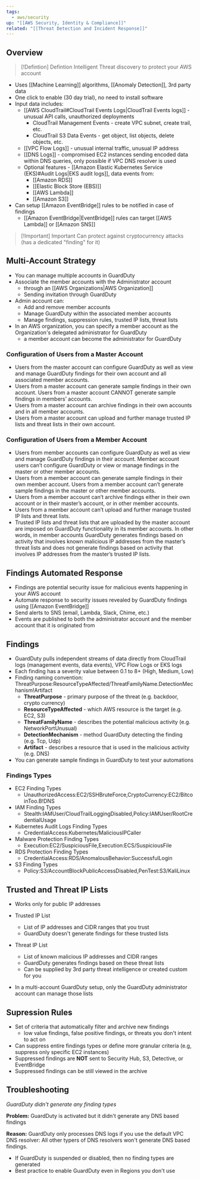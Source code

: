 ```yaml
---
tags:
  - aws/security
up: "[[AWS Security, Identity & Compliance]]"
related: "[[Threat Detection and Incident Response]]"
---
```

## Overview

> [!Defintion] Defintion
> Intelligent Threat discovery to protect your AWS account

- Uses [[Machine Learning]] algorithms, [[Anomaly Detection]], 3rd party data
- One click to enable (30 day trial), no need to install software
- Input data includes:
	- [[AWS CloudTrail#CloudTrail Events Logs|CloudTrail Events logs]] - unusual API calls, unauthorized deployments
		- CloudTrail Management Events - create VPC subnet, create trail, etc.
		- CloudTrail S3 Data Events - get object, list objects, delete objects, etc.
	- [[VPC Flow Logs]] - unusual internal traffic, unusual IP address
	- [[DNS Logs]] - compromised EC2 instances sending encoded data within DNS queries, only possible if VPC DNS resolver is used
	- Optional features - [[Amazon Elastic Kubernetes Service (EKS)#Audit Logs|EKS audit logs]], data events from:
		- [[Amazon RDS]]
		- [[Elastic Block Store (EBS)]]
		- [[AWS Lambda]]
		- [[Amazon S3]]
- Can setup [[Amazon EventBridge]] rules to be notified in case of findings
	- [[Amazon EventBridge|EventBridge]] rules can target [[AWS Lambda]] or [[Amazon SNS]]


> [!Important] Important
> Can protect against cryptocurrency attacks (has a dedicated "finding" for it)

## Multi-Account Strategy

- You can manage multiple accounts in GuardDuty
- Associate the member accounts with the Administrator account
	- through an [[AWS Organizations|AWS Organization]]
	- Sending invitation through GuardDuty
- Admin account can:
	- Add and remove member accounts
	- Manage GuardDuty within the associated member accounts
	- Manage findings, suppression rules, trusted IP lists, threat lists
- In an AWS organization, you can specify a member account as the Organization's delegated administrator for GuardDuty
	- a member account can become the administrator for GuardDuty

### Configuration of Users from a Master Account

- Users from the master account can configure GuardDuty as well as view and manage GuardDuty findings for their own account and all associated member accounts.
- Users from a master account can generate sample findings in their own account. Users from a master account CANNOT generate sample findings in members’ accounts.
- Users from a master account can archive findings in their own accounts and in all member accounts.
- Users from a master account can upload and further manage trusted IP lists and threat lists in their own account.

### Configuration of Users from a Member Account

- Users from member accounts can configure GuardDuty as well as view and manage GuardDuty findings in their account. Member account users can’t configure GuardDuty or view or manage findings in the master or other member accounts.
- Users from a member account can generate sample findings in their own member account. Users from a member account can’t generate sample findings in the master or other member accounts.
- Users from a member account can’t archive findings either in their own account or in their master’s account, or in other member accounts.
- Users from a member account can’t upload and further manage trusted IP lists and threat lists.
- Trusted IP lists and threat lists that are uploaded by the master account are imposed on GuardDuty functionality in its member accounts. In other words, in member accounts GuardDuty generates findings based on activity that involves known malicious IP addresses from the master’s threat lists and does not generate findings based on activity that involves IP addresses from the master’s trusted IP lists.

## Findings Automated Response

- Findings are potential security issue for malicious events happening in your AWS account
- Automate response to security issues revealed by GuardDuty findings using [[Amazon EventBridge]]
- Send alerts to SNS (email, Lambda, Slack, Chime, etc.)
- Events are published to both the administrator account and the member account that it is originated from

## Findings

- GuardDuty pulls independent streams of data directly from CloudTrail logs (management events, data events), VPC Flow Logs or EKS logs
- Each finding has a severity value between 0.1 to 8+ (High, Medium, Low)
- Finding naming convention: ThreatPurpose:ResourceTypeAffected/ThreatFamilyName.DetectionMechanism!Artifact
	- **ThreatPurpose** - primary purpose of the threat (e.g. backdoor, crypto currency)
	- **ResourceTypeAffected** - which AWS resource is the target (e.g. EC2, S3)
	- **ThreatFamilyName** - describes the potential malicious activity (e.g. NetworkPortUnusual)
	- **DetectionMechanism** - method GuardDuty detecting the finding (e.g. Tcp, Udp)
	- **Artifact** - describes a resource that is used in the malicious activity (e.g. DNS)
- You can generate sample findings in GuardDuty to test your automations

### Findings Types

- EC2 Finding Types
	- UnauthorizedAccess:EC2/SSHBruteForce,CryptoCurrency:EC2/BitcoinToo.B!DNS
- IAM Finding Types
	- Stealth:IAMUser/CloudTrailLoggingDisabled,Policy:IAMUser/RootCredentialUsage
- Kubernetes Audit Logs Finding Types
	- CredentialAccess:Kubernetes/MaliciousIPCaller
- Malware Protection Finding Types
	- Execution:EC2/SuspiciousFile,Execution:ECS/SuspiciousFile
- RDS Protection Finding Types
	- CredentialAccess:RDS/AnomalousBehavior:SuccessfulLogin
- S3 Finding Types
	- Policy:S3/AccountBlockPublicAccessDisabled,PenTest:S3/KaliLinux

## Trusted and Threat IP Lists

- Works only for public IP addresses
- Trusted IP List
	- List of IP addresses and CIDR ranges that you trust
	- GuardDuty doesn't generate findings for these trusted lists
- Threat IP List
	- List of known malicious IP addresses and CIDR ranges
	- GuardDuty generates findings based on these threat lists
	- Can be supplied by 3rd party threat intelligence or created custom for you

- In a multi-account GuardDuty setup, only the GuardDuty administrator account can manage those lists

## Supression Rules

- Set of criteria that automatically filter and archive new findings
	- low value findings, false positive findings, or threats you don't intent to act on
- Can suppress entire findings types or define more granular criteria (e.g, suppress only specific EC2 instances)
- Suppressed findings are **NOT** sent to Security Hub, S3, Detective, or EventBridge
- Suppressed findings can be still viewed in the archive

## Troubleshooting

*GuardDuty didn't generate any finding types*

**Problem:** GuardDuty is activated but it didn't generate any DNS based findings

**Reason:** GuardDuty only processes DNS logs if you use the default VPC DNS resolver: All other typers of DNS resolvers won't generate DNS based findings.

- If GuardDuty is suspended or disabled, then no finding types are generated
- Best practice to enable GuardDuty even in Regions you don't use